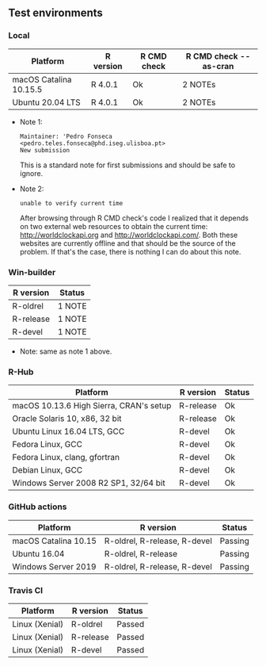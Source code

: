 
## Test environments

### Local 

| Platform               | R version | R CMD check | R CMD check --as-cran |
| -----                  | -----     | -----       | -----                 |
| macOS Catalina 10.15.5 | R 4.0.1   | Ok          | 2 NOTEs               |
| Ubuntu 20.04 LTS       | R 4.0.1   | Ok          | 2 NOTEs               |

* Note 1: 
  ```{r}
  Maintainer: 'Pedro Fonseca <pedro.teles.fonseca@phd.iseg.ulisboa.pt> 
  New submission
  ```
  This is a standard note for first submissions and should be safe to ignore.

* Note 2: 
  ```
  unable to verify current time
  ```
   After browsing through R CMD check's code I realized that it depends on two external web resources to obtain the current time: http://worldclockapi.org and http://worldclockapi.com/. Both these websites are currently offline and that should be the source of the problem. If that's the case, there is nothing I can do about this note. 

### Win-builder

| R version  | Status |
| -----      | -----  |
| R-oldrel   | 1 NOTE |
| R-release  | 1 NOTE |
| R-devel    | 1 NOTE |

* Note: same as note 1 above.

### R-Hub

| Platform                                      | R version | Status |
| -----                                         | -----     | -----  |
| macOS 10.13.6 High Sierra, CRAN's setup       | R-release | Ok     |
| Oracle Solaris 10, x86, 32 bit                | R-release | Ok     |
| Ubuntu Linux 16.04 LTS, GCC                   | R-devel   | Ok     |
| Fedora Linux, GCC                             | R-devel   | Ok     |
| Fedora Linux, clang, gfortran                 | R-devel   | Ok     |
| Debian Linux, GCC                             | R-devel   | Ok     |
| Windows Server 2008 R2 SP1, 32/64 bit         | R-devel   | Ok     |

### GitHub actions

| Platform             | R version                     | Status  |
| -----                | -----                         | -----   |
| macOS Catalina 10.15 | R-oldrel, R-release, R-devel  | Passing |
| Ubuntu 16.04         | R-oldrel, R-release           | Passing |
| Windows Server 2019  | R-oldrel, R-release, R-devel  | Passing |

### Travis CI

| Platform             | R version  | Status |
| -----                | -----      | -----  |
| Linux (Xenial)       | R-oldrel   | Passed |
| Linux (Xenial)       | R-release  | Passed |
| Linux (Xenial)       | R-devel    | Passed |




